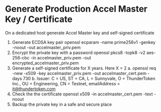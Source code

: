 # Generate Production Accel Master Key / Certificate

On a dedicated host generate Accel Master key and self-signed certificate

1. Generate ECDSA key pair
  openssl ecparam -name prime256v1 -genkey -noout -out accelmaster_priv.pem
2. Encrypt the private key with a password
  openssl pkcs8 -topk8 -v2 aes-256-cbc -in accelmaster_priv.pem -out encrypted_accelmaster_priv.pem
3. Generate a self-signed certificate for X years. Here X = 2
  a. openssl req -new -x509 -key accelmaster_priv.pem -out accelmaster_cert.pem -days 730
  b. Issuer:
    C = US, ST = CA, L = Sunnyvale, O = ThunderToken Inc., OU = Engineering, CN = Testnet, emailAddress = it@thundertoken.com
4. Check the the certificate
  openssl x509 -in accelmaster_cert.pem -text -noout
5. Backup the private key in a safe and secure place

